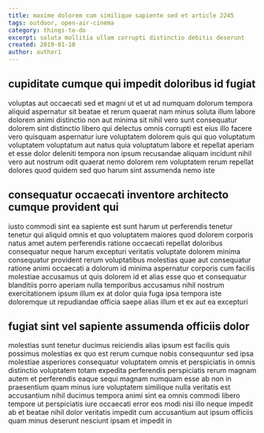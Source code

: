 ```yaml
---
title: maxime dolorem cum similique sapiente sed et article 2245
tags: outdoor, open-air-cinema
category: things-to-do
excerpt: soluta mollitia ullam corrupti distinctio debitis deserunt
created: 2019-01-10
author: author1
---
```


## cupiditate cumque qui impedit doloribus id fugiat

voluptas aut occaecati sed et magni ut et ut ad numquam dolorum tempora aliquid aspernatur sit beatae et rerum quaerat nam minus soluta illum labore dolorem animi distinctio non aut minima sit nihil vero sunt consequatur dolorem sint distinctio libero qui delectus omnis corrupti est eius illo facere vero quisquam aspernatur iure voluptatem dolorem quis qui quo voluptatum voluptatem voluptatum aut natus quia voluptatum labore et repellat aperiam et esse dolor deleniti tempora non ipsum recusandae aliquam incidunt nihil vero aut nostrum odit quaerat nemo dolorem rem voluptatem rerum repellat dolores quod quidem sed quo harum sint assumenda nemo iste

## consequatur occaecati inventore architecto cumque provident qui

iusto commodi sint ea sapiente est sunt harum ut perferendis tenetur tenetur qui aliquid omnis et quo voluptatem maiores quod dolorem corporis natus amet autem perferendis ratione occaecati repellat doloribus consequatur neque harum excepturi veritatis voluptate dolorem minima consequatur provident rerum voluptatibus molestias quae aut consequatur ratione animi occaecati a dolorum id minima aspernatur corporis cum facilis molestiae accusamus ut quis dolorem id et alias esse quo et consequatur blanditiis porro aperiam nulla temporibus accusamus nihil nostrum exercitationem ipsum illum ex at dolor quia fuga ipsa tempora iste doloremque ut repudiandae officia saepe alias illum et ex aut ea excepturi

## fugiat sint vel sapiente assumenda officiis dolor

molestias sunt tenetur ducimus reiciendis alias ipsum est facilis quis possimus molestias ex quo est rerum cumque nobis consequuntur sed ipsa molestiae asperiores consequatur voluptatem omnis et perspiciatis in omnis distinctio voluptatem totam expedita perferendis perspiciatis rerum magnam autem et perferendis eaque sequi magnam numquam esse ab non in praesentium quam minus iure voluptatem similique nulla veritatis est accusantium nihil ducimus tempora animi sint ea omnis commodi libero tempore ut perspiciatis iure occaecati error eos modi nisi illo neque impedit ab et beatae nihil dolor veritatis impedit cum accusantium aut ipsum officiis quam minus deserunt nesciunt ipsam et impedit in
